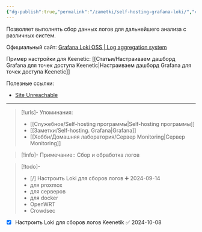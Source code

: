 ```yaml
---
{"dg-publish":true,"permalink":"/zametki/self-hosting-grafana-loki/","created":"2024-09-14 02:48","updated":"2024-10-08T23:46:11+03:00"}
---
```


Позволяет выполнять сбор данных логов для дальнейшего анализа с различных систем.

Официальный сайт: [Grafana Loki OSS | Log aggregation system](https://grafana.com/oss/loki/)

Пример настройки для Keenetic: [[Статьи/Настраиваем дашборд Grafana для точек доступа Keenetic\|Настраиваем дашборд Grafana для точек доступа Keenetic]]

Полезные ссылки:
- [Site Unreachable](https://blog.lrvt.de/log-visualization-with-grafana-loki-promtail/)

---
> [!urls]- Упоминания:
> - [[Служебное/Self-hosting программы\|Self-hosting программы]]
> - [[Заметки/Self-hosting. Grafana\|Grafana]]
> - [[Хобби/Домашняя лаборатория/Сервер Monitoring\|Сервер Monitoring]]

> [!info]-
> Примечание:: Сбор и обработка логов

> [!todo]-
> - [/] Настроить Loki для сборов логов ➕ 2024-09-14
> - для proxmox 
> - для серверов 
> - для docker 
> - OpenWRT 
> - Crowdsec 
> 
- [x] Настроить Loki для сборов логов Keenetik ✅ 2024-10-08
